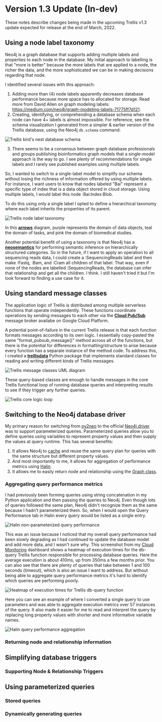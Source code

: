 # Version 1.3 Update (In-dev)
These notes describe changes being made in the upcoming Trellis v1.3 update expected for release at the end of March, 2022.

## Using a node label taxonomy
Neo4j is a graph database that supports adding multiple labels and properties to each node in the database. My initial approach to labelling is that "more is better" because the more labels that are applied to a node, the richer the data, and the more sophisticated we can be in making decisions regarding that node.

I identified several issues with this approach:
1. Adding more than (4) node labels apparently decreases database performance because more space has to allocated for storage. Read more from David Allen on graph modeling labels: <https://medium.com/neo4j/graph-modeling-labels-71775ff7d121>.
2. Creating, identifying, or comprehending a database schema when each node can have 4+ labels is almost impossible. For reference, see the schema visualization I generated from a simpler & earlier version of the 
 Trellis database, using the Neo4j `db.schema` command:

![Trellis bird's nest database schema](images/trellis-birds-nest-db-schema.png)

3. There seems to be a consensus between graph database professionals and groups publishing bioinformatics graph models that a single-model approach is the way to go. I see plenty of recommendations for single labels and I rarely see published examples using multiple labels.

So, I wanted to switch to a single-label model to simplify our schema without losing the richness of information offered by using multiple labels. For instance, I want users to know that nodes labeled "Bai" represent a specific type of index that is a data object stored in cloud storage. Using multiple labels, I would label this node :Bai:Index:Blob.

To do this using only a single label I opted to define a hierarchical taxonomy where each label inherits the properties of its parent.

![Trellis node label taxonomy](images/trellis-v1-3/trellis-v1-3-node-label-taxonomy.png)

In this **[arrows](https://arrows.app)** diagram, purple represents the domain of data objects, teal the domain of tasks, and pink the domain of biomedical studies.

Another potential benefit of using a taxonomy is that Neo4j has a **[neosemantics](https://neo4j.com/labs/neosemantics/)** for performing semantic inference on hierarchically structured categories. So in the future, if I want to apply an operation to all sequencing reads data, I could create a :SequencingReads label and then make :Fastq, :Bam, and :Cram all children of that label. That way, even if none of the nodes are labelled :SequencingReads, the database can infer that relationship and get all the children. I think. I still haven't tried it but I'm look forward to finding a use case for it.

## Using standard message classes
The application logic of Trellis is distributed among multiple serverless functions that operate independently. These functions coordinate operations by sending messages to each other via the **[Cloud Pub/Sub](https://cloud.google.com/pubsub)** message broker availabe on Google Cloud Platform.

A potential point-of-failure in the current Trellis release is that each function formats messages according to its own logic. I essentially copy-pasted the same "format_pubsub_message()" method across all of the functions, but there is the potential for differences in formatting/structure to arise because every function has a separate instance of the method code. To address this, I created a **[trellisdata](https://pypi.org/project/trellisdata/)** Python package that implements standard classes for reading and writing different kinds of Trellis messages.

![Trellis message classes UML diagram](images/trellisdata/trellisdata-message-classes-uml.png)

These query-based classes are enough to handle messages in the core Trellis functional loop of running database queries and interpreting results to see if they trigger any further queries.

![Trellis core logic loop](images/trellis-v1-3/trellis-v1-3-core-loop.png)

## Switching to the Neo4j database driver
My primary reason for switching from [py2neo](https://py2neo.org/2021.1/#) to the official [Neo4j driver](https://neo4j.com/docs/api/python-driver/current/) was to support parameterized queries. Parameterized queries allow you to define queries using variables to represent property values and then supply the values at query runtime. This has several benefits:

1. It allows Neo4j to [cache](https://neo4j.com/developer/kb/understanding-the-query-plan-cache/) and reuse the same query plan for queries with the same structure but different property values.
2. And most importantly to me, it allows for aggregation of performance metrics using [Halin](https://neo4j.com/labs/halin/).
3. It allows me to easily return node and relationship using the [Graph class](https://neo4j.com/docs/api/python-driver/current/api.html#graph).

### Aggregating query performance metrics

I had previously been forming queries using string concatenation in my Python application and then passing the queries to Neo4j. Even though lots of queries followed the same plan, Neo4j didn't recognize them as the same because I hadn't parameterized them. So, when I would open the Query Performance tab in Halin every query would be listed as a single entry.

![Halin non-parameterized query performance](images/trellis-v1-3/halin-non-param-queries.png)

This was an issue because I noticed that my overall query performance had been slowly degrading as I had continued to update the database model and add more data, and I wasn't sure why. This screenshot from my [Cloud Monitoring](https://cloud.google.com/monitoring) dashboard shows a heatmap of execution times for the db-query Trellis function responsible for processing database queries. Here the average execution is about 410ms, up from 350ms a few months prior. You can also see that there are plenty of queries that take between 1 and 100 seconds (timeout), which is also an issue I want to address. But without being able to aggregate query performance metrics it's hard to identify which queries are performing poorly.

![Heatmap of execution times for Trellis db-query function](images/trellis-v1-3/monitoring-query-execution-time.png)

Here you can see an example of where I converted a single query to use parameters and was able to aggregate execution metrics over 57 instances of the query. It also made it easier for me to read and interpret the query by replacing long property values with shorter and more informative variable names.

![Halin query performance aggregation](images/trellis-v1-3/halin-parameterized-query-example.png)

### Returning node and relationship information

## Simplifying database triggers
### Supporting Node & Relationship Triggers
## Using parameterized queries
### Stored queries
### Dynamically generating queries
